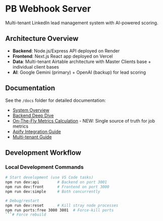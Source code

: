 # PB Webhook Server

Multi-tenant LinkedIn lead management system with AI-powered scoring.

## Architecture Overview

- **Backend**: Node.js/Express API deployed on Render
- **Frontend**: Next.js React app deployed on Vercel
- **Data**: Multi-tenant Airtable architecture with Master Clients base + individual client bases
- **AI**: Google Gemini (primary) + OpenAI (backup) for lead scoring

## Documentation

See the `/docs` folder for detailed documentation:

- [System Overview](./SYSTEM-OVERVIEW.md)
- [Backend Deep Dive](./BACKEND-DEEP-DIVE.md)
- [On-The-Fly Metrics Calculation](./docs/ON-THE-FLY-METRICS-CALCULATION.md) - NEW: Single source of truth for job metrics
- [Apify Integration Guide](./APIFY-INTEGRATION-GUIDE.md)
- [Multi-tenant Guide](./APIFY-MULTITENANT-GUIDE.md)

## Development Workflow

### Local Development Commands
```bash
# Start development (use VS Code tasks)
npm run dev:api        # Backend on port 3001
npm run dev:front      # Frontend on port 3000
npm run dev:simple     # Both concurrently

# Debug/restart
npm run dev:reset      # Kill stray node processes
npm run ports:free 3000 3001  # Force-kill ports
```# Force rebuild
